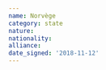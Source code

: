 ```yaml
---
name: Norvège
category: state
nature: 
nationality: 
alliance: 
date_signed: '2018-11-12'
---
```

    